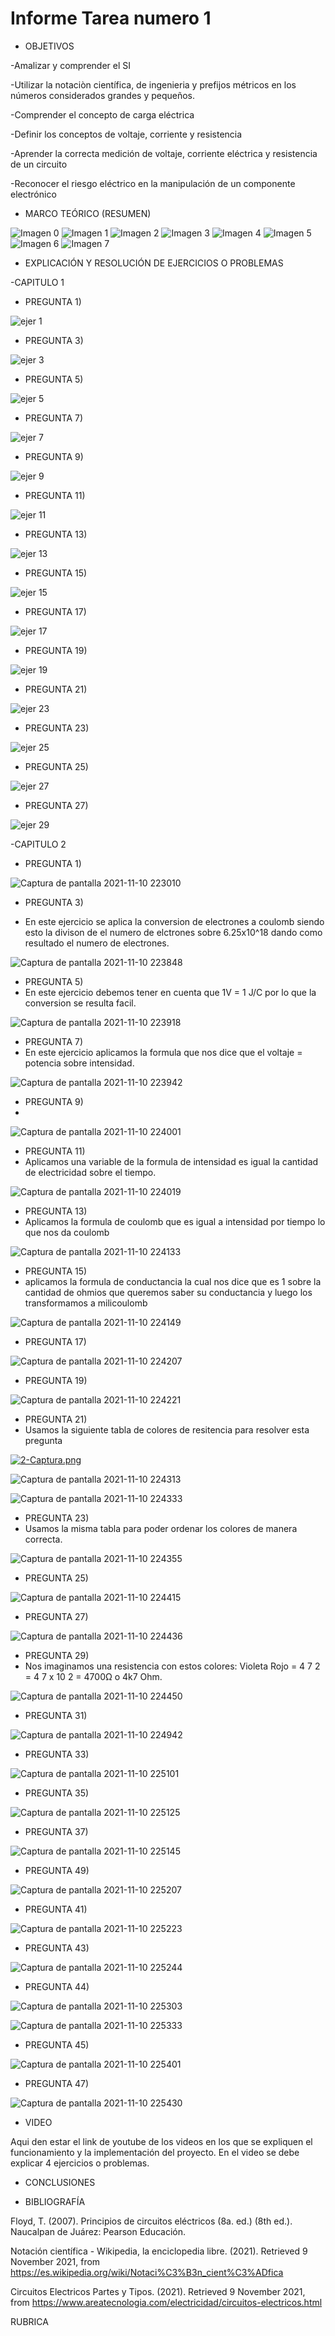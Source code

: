 # Informe Tarea numero 1 

- OBJETIVOS

-Amalizar y comprender el SI 

-Utilizar la notaciòn científica, de ingenieria y prefijos métricos en los números considerados grandes y pequeños.

-Comprender el concepto de carga eléctrica  

-Definir los conceptos de voltaje, corriente y resistencia

-Aprender la correcta medición de voltaje, corriente eléctrica y resistencia de un circuito

-Reconocer el riesgo eléctrico en la manipulación de un componente electrónico




- MARCO TEÓRICO (RESUMEN)

![Imagen 0](https://user-images.githubusercontent.com/93899720/140927732-77e72f81-72ee-4292-9d27-cd1d77cf7101.jpg)
![Imagen 1](https://user-images.githubusercontent.com/93899720/140927735-e1e16321-a96d-49dd-bb4a-d54ac2bc6746.jpg)
![Imagen 2](https://user-images.githubusercontent.com/93899720/140927739-d1a23b93-5d56-4537-85bb-aa1b0c770500.jpg)
![Imagen 3](https://user-images.githubusercontent.com/93899720/140927740-7543f8b8-6a5c-491b-9367-d762e726718b.jpg)
![Imagen 4](https://user-images.githubusercontent.com/93899720/140927742-eabe49cc-f45e-45bc-a541-00c2c976d9be.jpg)
![Imagen 5](https://user-images.githubusercontent.com/93899720/140927744-dafc4b9d-1f67-4cad-9ea1-0785cee8d3b9.jpg)
![Imagen 6](https://user-images.githubusercontent.com/93899720/140927745-63c40f06-3545-4f2d-a615-bbc888a954de.jpg)
![Imagen 7](https://user-images.githubusercontent.com/93899720/140927746-32ef69b7-44ac-47fc-a8e4-365cd5805b6f.jpg)



- EXPLICACIÓN Y RESOLUCIÓN DE EJERCICIOS O PROBLEMAS

-CAPITULO 1

- PREGUNTA 1)


![ejer 1](https://user-images.githubusercontent.com/93899720/141241849-e69be396-a684-4450-abe0-3b0030f1ddb8.jpg)


- PREGUNTA 3)


![ejer 3](https://user-images.githubusercontent.com/93899720/141241851-24f63560-b65d-43c1-8ce9-cce72770f874.jpg)


- PREGUNTA 5)


![ejer 5](https://user-images.githubusercontent.com/93899720/141241852-29920696-f6a3-4a38-bc22-c6b6341497e0.jpg)


- PREGUNTA 7)


![ejer 7](https://user-images.githubusercontent.com/93899720/141241853-f0871942-c968-4789-8179-70a3d9ffddf9.jpg)


- PREGUNTA 9)


![ejer 9](https://user-images.githubusercontent.com/93899720/141241854-d6ee217b-16f8-4d52-bbab-16ccaf64067b.jpg)


- PREGUNTA 11)


![ejer 11](https://user-images.githubusercontent.com/93899720/141241855-78f0e3aa-602c-4bba-8616-4103abaf050e.jpg)


- PREGUNTA 13)


![ejer 13](https://user-images.githubusercontent.com/93899720/141241858-cd2233fa-543b-4b4a-b4c0-8f1dffcca70d.jpg)


- PREGUNTA 15)


![ejer 15](https://user-images.githubusercontent.com/93899720/141241860-ed89a380-d38b-4d83-9f9d-1d087f0f9e5b.jpg)


- PREGUNTA 17)


![ejer 17](https://user-images.githubusercontent.com/93899720/141241862-fb229562-cdc3-4b94-8e16-b05f0656642a.jpg)


- PREGUNTA 19)


![ejer 19](https://user-images.githubusercontent.com/93899720/141241863-24da8479-9456-48f5-b5ea-ef0e910b5f4d.jpg)


- PREGUNTA 21)


![ejer 23](https://user-images.githubusercontent.com/93899720/141241865-5b08ca08-a5c2-480f-a471-8ae665c3b4eb.jpg)


- PREGUNTA 23)


![ejer 25](https://user-images.githubusercontent.com/93899720/141241866-c851df7c-6365-48e4-9547-71237c45ddea.jpg)


- PREGUNTA 25)


![ejer 27](https://user-images.githubusercontent.com/93899720/141241867-fd333548-1d37-4bf1-8333-3ef2b0d2d300.jpg)


- PREGUNTA 27)


![ejer 29](https://user-images.githubusercontent.com/93899720/141241868-d47ed34e-a02a-407b-aa60-60db9cb62394.jpg)




-CAPITULO 2


- PREGUNTA 1)

![Captura de pantalla 2021-11-10 223010](https://user-images.githubusercontent.com/93899720/141234338-348e4f28-1ac4-4a15-bbb1-e212fb19b543.png)


- PREGUNTA 3)

- En este ejercicio se aplica la conversion de electrones a coulomb siendo esto la divison de el numero
  de elctrones sobre 6.25x10^18 dando como resultado el numero de electrones.


![Captura de pantalla 2021-11-10 223848](https://user-images.githubusercontent.com/93899720/141234339-f98d2359-64c5-4d56-800f-2a4f1d283094.png)


- PREGUNTA 5)
- En este ejercicio debemos tener en cuenta que 1V = 1 J/C por lo que la conversion se resulta facil.


![Captura de pantalla 2021-11-10 223918](https://user-images.githubusercontent.com/93899720/141234340-dc0491e5-5a32-409f-b0fb-d0eabddb81cf.png)



- PREGUNTA 7)
- En este ejercicio aplicamos la formula que nos dice que el voltaje = potencia sobre intensidad.


![Captura de pantalla 2021-11-10 223942](https://user-images.githubusercontent.com/93899720/141234341-55d3c198-f294-4339-8ee0-2078de476a4f.png)



- PREGUNTA 9)
- 

![Captura de pantalla 2021-11-10 224001](https://user-images.githubusercontent.com/93899720/141234342-cfaf4464-f0a4-4386-9794-78e3433cb855.png)



- PREGUNTA 11)
- Aplicamos una variable de la formula de intensidad es igual la cantidad de electricidad sobre el 
  tiempo.


![Captura de pantalla 2021-11-10 224019](https://user-images.githubusercontent.com/93899720/141234343-ba0d24b2-48ab-411a-8faf-6d4a075a1b92.png)



- PREGUNTA 13)
- Aplicamos la formula de coulomb que es igual a intensidad por tiempo lo que nos da coulomb 


![Captura de pantalla 2021-11-10 224133](https://user-images.githubusercontent.com/93899720/141234344-46a2ff7f-83c8-4e3c-a50e-386a1ca43245.png)



- PREGUNTA 15)
- aplicamos la formula de conductancia la cual nos dice que es 1 sobre la cantidad de ohmios que queremos
  saber su conductancia y luego los transformamos a milicoulomb 


![Captura de pantalla 2021-11-10 224149](https://user-images.githubusercontent.com/93899720/141234345-cec02feb-8241-446d-9774-ee3b08d3e7c9.png)



- PREGUNTA 17)


![Captura de pantalla 2021-11-10 224207](https://user-images.githubusercontent.com/93899720/141234348-cad97d97-d968-4744-a4af-736fc1476da3.png)



- PREGUNTA 19)


![Captura de pantalla 2021-11-10 224221](https://user-images.githubusercontent.com/93899720/141234350-e93f8fa9-3cbc-4321-9fe9-621e4973d8db.png)



- PREGUNTA 21)
- Usamos la siguiente tabla de colores de resitencia para resolver esta pregunta 


[![2-Captura.png](https://i.postimg.cc/ydrkscPT/2-Captura.png)](https://postimg.cc/ygcVTJ2J)


![Captura de pantalla 2021-11-10 224313](https://user-images.githubusercontent.com/93899720/141234351-64792f2c-f34b-4493-bc54-e4ffd06ab009.png)


![Captura de pantalla 2021-11-10 224333](https://user-images.githubusercontent.com/93899720/141234353-922729b2-29f2-4236-9862-b634ad44ff5c.png)



- PREGUNTA 23)
- Usamos la misma tabla para poder ordenar los colores de manera correcta.



![Captura de pantalla 2021-11-10 224355](https://user-images.githubusercontent.com/93899720/141234354-3c1619fb-02d9-463d-842c-76cc2ebe96db.png)



- PREGUNTA 25)


![Captura de pantalla 2021-11-10 224415](https://user-images.githubusercontent.com/93899720/141234357-2b5feba8-ed48-45ce-8249-68163cb18069.png)



- PREGUNTA 27)


![Captura de pantalla 2021-11-10 224436](https://user-images.githubusercontent.com/93899720/141234358-686d2a9d-eda9-4bbd-b3a7-cc7b4803ce43.png)



- PREGUNTA 29)
- Nos imaginamos una resistencia con estos colores: Violeta Rojo = 4 7 2 = 4 7 x 10 2 = 4700Ω o
  4k7 Ohm.


![Captura de pantalla 2021-11-10 224450](https://user-images.githubusercontent.com/93899720/141234360-c1171135-2a82-4a25-a66c-d318595fc186.png)



- PREGUNTA 31)


![Captura de pantalla 2021-11-10 224942](https://user-images.githubusercontent.com/93899720/141234361-95789349-9827-4502-a020-e545f867b5b5.png)



- PREGUNTA 33)


![Captura de pantalla 2021-11-10 225101](https://user-images.githubusercontent.com/93899720/141234362-37608d0e-e42c-4fb9-8478-7669fff16b3b.png)



- PREGUNTA 35)


![Captura de pantalla 2021-11-10 225125](https://user-images.githubusercontent.com/93899720/141234364-5e661ee4-9784-4b57-8aef-732c6116ab48.png)



- PREGUNTA 37)



![Captura de pantalla 2021-11-10 225145](https://user-images.githubusercontent.com/93899720/141234365-87db17c2-a39a-4c36-af99-56b32241d5e4.png)



- PREGUNTA 49)



![Captura de pantalla 2021-11-10 225207](https://user-images.githubusercontent.com/93899720/141234369-c78c5aad-e742-4de8-8f41-8ebadfc0067d.png)



- PREGUNTA 41)



![Captura de pantalla 2021-11-10 225223](https://user-images.githubusercontent.com/93899720/141234370-1646da11-04d6-4ac4-aa6a-d04fafa7eda0.png)



- PREGUNTA 43)



![Captura de pantalla 2021-11-10 225244](https://user-images.githubusercontent.com/93899720/141234372-db1dbba6-a881-4c50-a8f0-b13bd400153c.png)



- PREGUNTA 44)



![Captura de pantalla 2021-11-10 225303](https://user-images.githubusercontent.com/93899720/141234374-f919fb24-f44d-46f2-91ae-d06769b4aa86.png)


![Captura de pantalla 2021-11-10 225333](https://user-images.githubusercontent.com/93899720/141234376-b1b586ee-f69e-4a92-9575-809528e8bb5e.png)



- PREGUNTA 45)



![Captura de pantalla 2021-11-10 225401](https://user-images.githubusercontent.com/93899720/141234377-1a5a1b46-23ea-41fd-a47c-89b270a28a0d.png)




- PREGUNTA 47)



![Captura de pantalla 2021-11-10 225430](https://user-images.githubusercontent.com/93899720/141234378-c9a1519e-e288-4d52-9a46-83e4f75446dc.png)




- VIDEO

Aqui den estar el link de youtube de los videos en los que se expliquen el funcionamiento y la implementación del proyecto. En el video se debe explicar 4 ejercicios o problemas.

- CONCLUSIONES



- BIBLIOGRAFÍA

Floyd, T. (2007). Principios de circuitos eléctricos (8a. ed.) (8th ed.). Naucalpan de Juárez: Pearson Educación.

Notación científica - Wikipedia, la enciclopedia libre. (2021). Retrieved 9 November 2021, from https://es.wikipedia.org/wiki/Notaci%C3%B3n_cient%C3%ADfica

Circuitos Electricos Partes y Tipos. (2021). Retrieved 9 November 2021, from https://www.areatecnologia.com/electricidad/circuitos-electricos.html


RUBRICA

